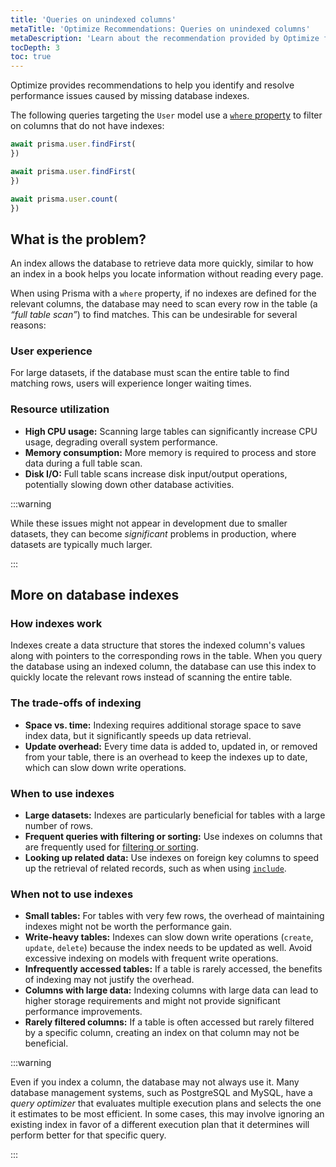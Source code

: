 ```yaml
---
title: 'Queries on unindexed columns'
metaTitle: 'Optimize Recommendations: Queries on unindexed columns'
metaDescription: 'Learn about the recommendation provided by Optimize for queries on unindexed columns.'
tocDepth: 3
toc: true
---
```


Optimize provides recommendations to help you identify and resolve performance issues caused by missing database indexes.

The following queries targeting the `User` model use a [`where` property](/orm/prisma-client/queries/filtering-and-sorting) to filter on columns that do not have indexes:

```ts
await prisma.user.findFirst(
})

await prisma.user.findFirst(
})

await prisma.user.count(
})
```

## What is the problem?

An index allows the database to retrieve data more quickly, similar to how an index in a book helps you locate information without reading every page.

When using Prisma with a `where` property, if no indexes are defined for the relevant columns, the database may need to scan every row in the table (a _“full table scan”_) to find matches. This can be undesirable for several reasons:

### User experience

For large datasets, if the database must scan the entire table to find matching rows, users will experience longer waiting times.

### Resource utilization

- **High CPU usage:** Scanning large tables can significantly increase CPU usage, degrading overall system performance.
- **Memory consumption:** More memory is required to process and store data during a full table scan.
- **Disk I/O:** Full table scans increase disk input/output operations, potentially slowing down other database activities.

:::warning

While these issues might not appear in development due to smaller datasets, they can become _significant_ problems in production, where datasets are typically much larger.

:::

## More on database indexes

### How indexes work

Indexes create a data structure that stores the indexed column's values along with pointers to the corresponding rows in the table. When you query the database using an indexed column, the database can use this index to quickly locate the relevant rows instead of scanning the entire table.

### The trade-offs of indexing

- **Space vs. time:** Indexing requires additional storage space to save index data, but it significantly speeds up data retrieval.
- **Update overhead:** Every time data is added to, updated in, or removed from your table, there is an overhead to keep the indexes up to date, which can slow down write operations.

### When to use indexes

- **Large datasets:** Indexes are particularly beneficial for tables with a large number of rows.
- **Frequent queries with filtering or sorting:** Use indexes on columns that are frequently used for [filtering or sorting](/orm/prisma-client/queries/filtering-and-sorting#filtering).
- **Looking up related data:** Use indexes on foreign key columns to speed up the retrieval of related records, such as when using [`include`](/orm/prisma-client/queries/relation-queries#include-a-relation).

### When not to use indexes

- **Small tables:** For tables with very few rows, the overhead of maintaining indexes might not be worth the performance gain.
- **Write-heavy tables:** Indexes can slow down write operations (`create`, `update`, `delete`) because the index needs to be updated as well. Avoid excessive indexing on models with frequent write operations.
- **Infrequently accessed tables:** If a table is rarely accessed, the benefits of indexing may not justify the overhead.
- **Columns with large data:** Indexing columns with large data can lead to higher storage requirements and might not provide significant performance improvements.
- **Rarely filtered columns:** If a table is often accessed but rarely filtered by a specific column, creating an index on that column may not be beneficial.

:::warning

Even if you index a column, the database may not always use it. Many database management systems, such as PostgreSQL and MySQL, have a _query optimizer_ that evaluates multiple execution plans and selects the one it estimates to be most efficient. In some cases, this may involve ignoring an existing index in favor of a different execution plan that it determines will perform better for that specific query.

:::
